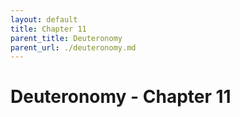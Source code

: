 ```yaml
---
layout: default
title: Chapter 11
parent_title: Deuteronomy
parent_url: ./deuteronomy.md
---
```


# Deuteronomy - Chapter 11
